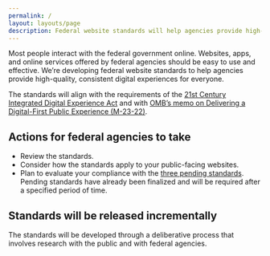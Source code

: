 ```yaml
---
permalink: /
layout: layouts/page
description: Federal website standards will help agencies provide high-quality, consistent experiences for everyone. Comply with standards to improve your federal site.
---
```


Most people interact with the federal government online. Websites, apps, and online services offered by federal agencies should be easy to use and effective. We’re developing federal website standards to help agencies provide high-quality, consistent digital experiences for everyone. 

The standards will align with the requirements of the [21st Century Integrated Digital Experience Act](https://www.congress.gov/bill/115th-congress/house-bill/5759/text) and with [OMB’s memo on Delivering a Digital-First Public Experience (M-23-22)](https://www.whitehouse.gov/omb/management/ofcio/delivering-a-digital-first-public-experience/). 

## Actions for federal agencies to take

- Review the standards.
- Consider how the standards apply to your public-facing websites.
- Plan to evaluate your compliance with the [three pending standards](standards). Pending standards have already been finalized and will be required after a specified period of time.

## Standards will be released incrementally

The standards will be developed through a deliberative process that involves research with the public and with federal agencies.
